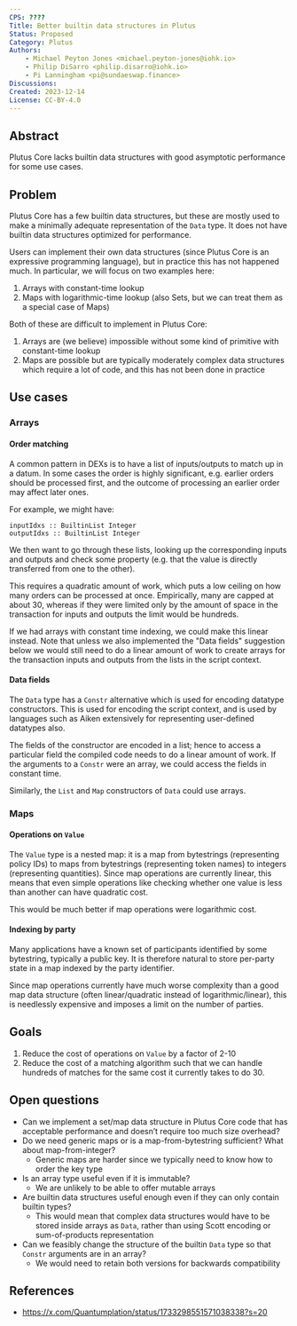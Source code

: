 ```yaml
---
CPS: ????
Title: Better builtin data structures in Plutus
Status: Proposed
Category: Plutus
Authors:
    - Michael Peyton Jones <michael.peyton-jones@iohk.io>
    - Philip DiSarro <philip.disarro@iohk.io>
    - Pi Lanningham <pi@sundaeswap.finance>
Discussions:
Created: 2023-12-14
License: CC-BY-4.0
---
```


## Abstract

Plutus Core lacks builtin data structures with good asymptotic performance for some use cases.

## Problem

Plutus Core has a few builtin data structures, but these are mostly used to make a minimally adequate representation of the `Data` type. 
It does not have builtin data structures optimized for performance.

Users can implement their own data structures (since Plutus Core is an expressive programming language), but in practice this has not happened much. 
In particular, we will focus on two examples here:

1. Arrays with constant-time lookup
2. Maps with logarithmic-time lookup (also Sets, but we can treat them as a special case of Maps)

Both of these are difficult to implement in Plutus Core:

1. Arrays are (we believe) impossible without some kind of primitive with constant-time lookup
2. Maps are possible but are typically moderately complex data structures which require a lot of code, and this has not been done in practice

## Use cases

### Arrays

#### Order matching

A common pattern in DEXs is to have a list of inputs/outputs to match up in a datum. 
In some cases the order is highly significant, e.g. earlier orders should be processed first, and the outcome of processing an earlier order may affect later ones.

For example, we might have:
```
inputIdxs :: BuiltinList Integer
outputIdxs :: BuiltinList Integer
```
We then want to go through these lists, looking up the corresponding inputs and outputs and check some property (e.g. that the value is directly transferred from one to the other).

This requires a quadratic amount of work, which puts a low ceiling on how many orders can be processed at once. 
Empirically, many are capped at about 30, whereas if they were limited only by the amount of space in the transaction for inputs and outputs the limit would be hundreds.

If we had arrays with constant time indexing, we could make this linear instead. 
Note that unless we also implemented the "Data fields" suggestion below we would still need to do a linear amount of work to create arrays for the transaction inputs and outputs from the lists in the script context.

#### Data fields

The `Data` type has a `Constr` alternative which is used for encoding datatype constructors. 
This is used for encoding the script context, and is used by languages such as Aiken extensively for representing user-defined datatypes also.

The fields of the constructor are encoded in a list; hence to access a particular field the compiled code needs to do a linear amount of work. 
If the arguments to a `Constr` were an array, we could access the fields in constant time.

Similarly, the `List` and `Map` constructors of `Data` could use arrays.

### Maps

#### Operations on `Value`

The `Value` type is a nested map: it is a map from bytestrings (representing policy IDs) to maps from bytestrings (representing token names) to integers (representing quantities).
Since map operations are currently linear, this means that even simple operations like checking whether one value is less than another can have quadratic cost.

This would be much better if map operations were logarithmic cost.

#### Indexing by party

Many applications have a known set of participants identified by some bytestring, typically a public key. 
It is therefore natural to store per-party state in a map indexed by the party identifier.

Since map operations currently have much worse complexity than a good map data structure (often linear/quadratic instead of logarithmic/linear), this is needlessly expensive and imposes a limit on the number of parties.

## Goals

1. Reduce the cost of operations on `Value` by a factor of 2-10
2. Reduce the cost of a matching algorithm such that we can handle hundreds of matches for the same cost it currently takes to do 30.

## Open questions

- Can we implement a set/map data structure in Plutus Core code that has acceptable performance and doesn’t require too much size overhead?
- Do we need generic maps or is a map-from-bytestring sufficient? What about map-from-integer?
    - Generic maps are harder since we typically need to know how to order the key type
- Is an array type useful even if it is immutable?
    - We are unlikely to be able to offer mutable arrays
- Are builtin data structures useful enough even if they can only contain builtin types?
    - This would mean that complex data structures would have to be stored inside arrays as `Data`, rather than using Scott encoding or sum-of-products representation
- Can we feasibly change the structure of the builtin `Data` type so that `Constr` arguments are in an array?
    - We would need to retain both versions for backwards compatibility
    
## References

- https://x.com/Quantumplation/status/1733298551571038338?s=20
